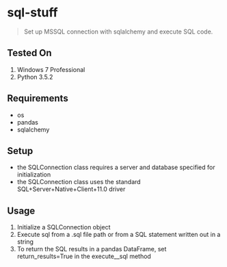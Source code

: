 # sql-stuff

> Set up MSSQL connection with sqlalchemy and execute SQL code.

## Tested On
1. Windows 7 Professional
2. Python 3.5.2

## Requirements
* os
* pandas
* sqlalchemy

## Setup
* the SQLConnection class requires a server and database specified for initialization
* the SQLConnection class uses the standard SQL+Server+Native+Client+11.0 driver

## Usage
1. Initialize a SQLConnection object
2. Execute sql from a .sql file path or from a SQL statement written out in a string
3. To return the SQL results in a pandas DataFrame, set return_results=True in the execute__sql method